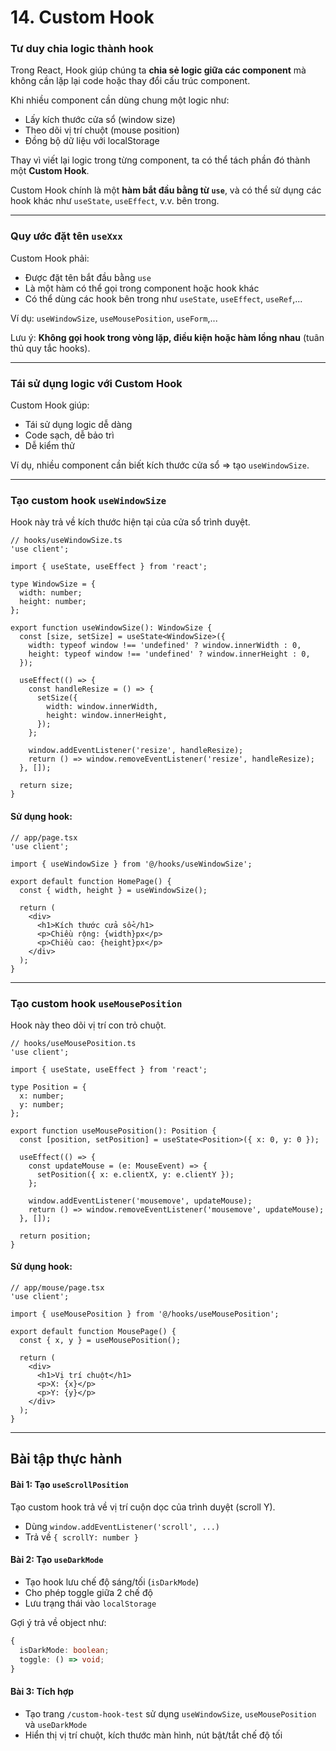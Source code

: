 # 14. Custom Hook

### Tư duy chia logic thành hook

Trong React, Hook giúp chúng ta **chia sẻ logic giữa các component** mà không cần lặp lại code hoặc thay đổi cấu trúc component.

Khi nhiều component cần dùng chung một logic như:

* Lấy kích thước cửa sổ (window size)
* Theo dõi vị trí chuột (mouse position)
* Đồng bộ dữ liệu với localStorage

Thay vì viết lại logic trong từng component, ta có thể tách phần đó thành một **Custom Hook**.

Custom Hook chính là một **hàm bắt đầu bằng từ `use`**, và có thể sử dụng các hook khác như `useState`, `useEffect`, v.v. bên trong.

***

### Quy ước đặt tên `useXxx`

Custom Hook phải:

* Được đặt tên bắt đầu bằng `use`
* Là một hàm có thể gọi trong component hoặc hook khác
* Có thể dùng các hook bên trong như `useState`, `useEffect`, `useRef`,...

Ví dụ: `useWindowSize`, `useMousePosition`, `useForm`,...

Lưu ý: **Không gọi hook trong vòng lặp, điều kiện hoặc hàm lồng nhau** (tuân thủ quy tắc hooks).

***

### Tái sử dụng logic với Custom Hook

Custom Hook giúp:

* Tái sử dụng logic dễ dàng
* Code sạch, dễ bảo trì
* Dễ kiểm thử

Ví dụ, nhiều component cần biết kích thước cửa sổ => tạo `useWindowSize`.

***

### Tạo custom hook `useWindowSize`

Hook này trả về kích thước hiện tại của cửa sổ trình duyệt.

```tsx
// hooks/useWindowSize.ts
'use client';

import { useState, useEffect } from 'react';

type WindowSize = {
  width: number;
  height: number;
};

export function useWindowSize(): WindowSize {
  const [size, setSize] = useState<WindowSize>({
    width: typeof window !== 'undefined' ? window.innerWidth : 0,
    height: typeof window !== 'undefined' ? window.innerHeight : 0,
  });

  useEffect(() => {
    const handleResize = () => {
      setSize({
        width: window.innerWidth,
        height: window.innerHeight,
      });
    };

    window.addEventListener('resize', handleResize);
    return () => window.removeEventListener('resize', handleResize);
  }, []);

  return size;
}
```

#### Sử dụng hook:

```tsx
// app/page.tsx
'use client';

import { useWindowSize } from '@/hooks/useWindowSize';

export default function HomePage() {
  const { width, height } = useWindowSize();

  return (
    <div>
      <h1>Kích thước cửa sổ</h1>
      <p>Chiều rộng: {width}px</p>
      <p>Chiều cao: {height}px</p>
    </div>
  );
}
```

***

### Tạo custom hook `useMousePosition`

Hook này theo dõi vị trí con trỏ chuột.

```tsx
// hooks/useMousePosition.ts
'use client';

import { useState, useEffect } from 'react';

type Position = {
  x: number;
  y: number;
};

export function useMousePosition(): Position {
  const [position, setPosition] = useState<Position>({ x: 0, y: 0 });

  useEffect(() => {
    const updateMouse = (e: MouseEvent) => {
      setPosition({ x: e.clientX, y: e.clientY });
    };

    window.addEventListener('mousemove', updateMouse);
    return () => window.removeEventListener('mousemove', updateMouse);
  }, []);

  return position;
}
```

#### Sử dụng hook:

```tsx
// app/mouse/page.tsx
'use client';

import { useMousePosition } from '@/hooks/useMousePosition';

export default function MousePage() {
  const { x, y } = useMousePosition();

  return (
    <div>
      <h1>Vị trí chuột</h1>
      <p>X: {x}</p>
      <p>Y: {y}</p>
    </div>
  );
}
```

***

## Bài tập thực hành

#### Bài 1: Tạo `useScrollPosition`

Tạo custom hook trả về vị trí cuộn dọc của trình duyệt (scroll Y).

* Dùng `window.addEventListener('scroll', ...)`
* Trả về `{ scrollY: number }`

#### Bài 2: Tạo `useDarkMode`

* Tạo hook lưu chế độ sáng/tối (`isDarkMode`)
* Cho phép toggle giữa 2 chế độ
* Lưu trạng thái vào `localStorage`

Gợi ý trả về object như:

```ts
{
  isDarkMode: boolean;
  toggle: () => void;
}
```

#### Bài 3: Tích hợp

* Tạo trang `/custom-hook-test` sử dụng `useWindowSize`, `useMousePosition` và `useDarkMode`
* Hiển thị vị trí chuột, kích thước màn hình, nút bật/tắt chế độ tối
